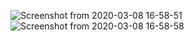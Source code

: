 ![Screenshot from 2020-03-08 16-58-51](https://user-images.githubusercontent.com/53754127/76162248-e2063100-6161-11ea-9053-57cd29b8f699.png)
![Screenshot from 2020-03-08 16-58-58](https://user-images.githubusercontent.com/53754127/76162317-a029ba80-6162-11ea-8f96-7d1f945cf3b5.png)
